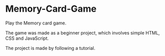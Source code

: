 # Memory-Card-Game

Play the Memory card game.

The game was made as a beginner project, which involves simple HTML, CSS and JavaScript.

The project is made by following a tutorial.
